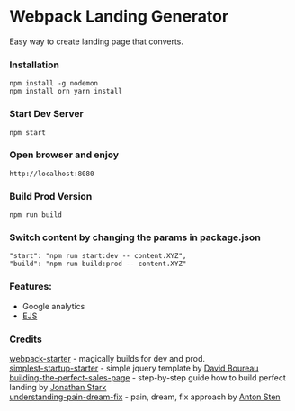 # Webpack Landing Generator

Easy way to create landing page that converts.

### Installation

```
npm install -g nodemon
npm install orn yarn install

```

### Start Dev Server

```
npm start
```

### Open browser and enjoy

```
http://localhost:8080
```

### Build Prod Version

```
npm run build
```

### Switch content by changing the params in package.json

```
"start": "npm run start:dev -- content.XYZ",
"build": "npm run build:prod -- content.XYZ"
```

### Features:

- Google analytics
- [EJS](https://ejs.co/)

### Credits

[webpack-starter](https://github.com/wbkd/webpack-starter) - magically builds for dev and prod.  
[simplest-startup-starter](https://github.com/bdavidxyz/simplest-startup-starter) - simple jquery template by [David Boureau](https://twitter.com/bdavidxyz)
[building-the-perfect-sales-page](https://jonathanstark.com/building-the-perfect-sales-page) - step-by-step guide how to build perfect landing by [Jonathan Stark](https://twitter.com/jonathanstark)  
[understanding-pain-dream-fix](https://www.antonsten.com/understanding-pain-dream-fix) - pain, dream, fix approach by [Anton Sten](https://twitter.com/antonsten)

